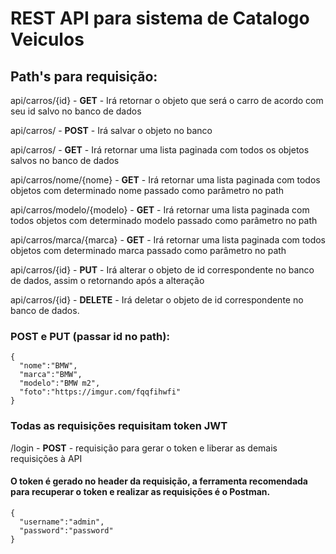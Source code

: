 # REST API para sistema de Catalogo Veiculos

## Path's para requisição:

api/carros/{id} - **GET** - Irá retornar o objeto que será o carro de acordo com seu id salvo no banco de dados

api/carros/ - **POST** - Irá salvar o objeto no banco

api/carros/ - **GET** - Irá retornar uma lista paginada com todos os objetos salvos no banco de dados

api/carros/nome/{nome} - **GET** - Irá retornar uma lista paginada com todos objetos com determinado nome passado como parâmetro no path

api/carros/modelo/{modelo} - **GET** - Irá retornar uma lista paginada com todos objetos com determinado modelo passado como parâmetro no path

api/carros/marca/{marca} - **GET** - Irá retornar uma lista paginada com todos objetos com determinado marca passado como parâmetro no path

api/carros/{id} - **PUT** - Irá alterar o objeto de id correspondente no banco de dados, assim o retornando após a alteração

api/carros/{id} - **DELETE** - Irá deletar o objeto de id correspondente no banco de dados.

### POST e PUT (passar id no path):

```
{
  "nome":"BMW",
  "marca":"BMW",
  "modelo":"BMW m2",
  "foto":"https://imgur.com/fqqfihwfi"
}
```

### Todas as requisições requisitam token JWT

/login - **POST** - requisição para gerar o token e liberar as demais requisições à API

#### O token é gerado no header da requisição, a ferramenta recomendada para recuperar o token e realizar as requisições é o Postman.

```
{
  "username":"admin",
  "password":"password"
}
```
